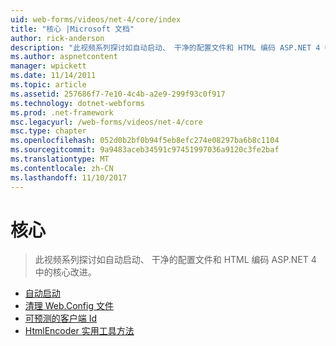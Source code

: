 ```yaml
---
uid: web-forms/videos/net-4/core/index
title: "核心 |Microsoft 文档"
author: rick-anderson
description: "此视频系列探讨如自动启动、 干净的配置文件和 HTML 编码 ASP.NET 4 中的核心改进。"
ms.author: aspnetcontent
manager: wpickett
ms.date: 11/14/2011
ms.topic: article
ms.assetid: 257686f7-7e10-4c4b-a2e9-299f93c0f917
ms.technology: dotnet-webforms
ms.prod: .net-framework
msc.legacyurl: /web-forms/videos/net-4/core
msc.type: chapter
ms.openlocfilehash: 052d0b2bf0b94f5eb8efc274e08297ba6b8c1104
ms.sourcegitcommit: 9a9483aceb34591c97451997036a9120c3fe2baf
ms.translationtype: MT
ms.contentlocale: zh-CN
ms.lasthandoff: 11/10/2017
---
```

<a name="core"></a>核心
====================
> 此视频系列探讨如自动启动、 干净的配置文件和 HTML 编码 ASP.NET 4 中的核心改进。


- [自动启动](aspnet-4-quick-hit-auto-start.md)
- [清理 Web.Config 文件](aspnet-4-quick-hit-clean-webconfig-files.md)
- [可预测的客户端 Id](aspnet-4-quick-hit-predictable-client-ids.md)
- [HtmlEncoder 实用工具方法](aspnet-4-quick-hit-the-htmlencoder-utility-method.md)
